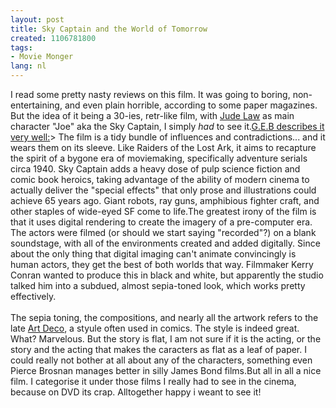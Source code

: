 ```yaml
---
layout: post
title: Sky Captain and the World of Tomorrow
created: 1106781800
tags:
- Movie Monger
lang: nl
---
```

I read some pretty nasty reviews on this film. It was going to boring, non-entertaining, and even plain horrible, according to some paper magazines. But the idea of it being a 30-ies, retr-like film, with [Jude Law](http://en.wikipedia.org/wiki/Jude_Law) as main character "Joe" aka the Sky Captain, I simply _had_ to see it.<!--break-->[G.E.B describes it very well:](http://godsexboyfriend.com/archives/sky-captain-and-yesterdays-world-of-tomorrow.html)> The film is a tidy bundle of influences and contradictions... and it wears them on its sleeve. Like Raiders of the Lost Ark, it aims to recapture the spirit of a bygone era of moviemaking, specifically adventure serials circa 1940. Sky Captain adds a heavy dose of pulp science fiction and comic book heroics, taking advantage of the ability of modern cinema to actually deliver the "special effects" that only prose and illustrations could achieve 65 years ago. Giant robots, ray guns, amphibious fighter craft, and other staples of wide-eyed SF come to life.The greatest irony of the film is that it uses digital rendering to create the imagery of a pre-computer era. The actors were filmed (or should we start saying "recorded"?) on a blank soundstage, with all of the environments created and added digitally. Since about the only thing that digital imaging can't animate convincingly is human actors, they get the best of both worlds that way. Filmmaker Kerry Conran wanted to produce this in black and white, but apparently the studio talked him into a subdued, almost sepia-toned look, which works pretty effectively.<br /><br />The sepia toning, the compositions, and nearly all the artwork refers to the late [Art Deco](http://www.pathe.nl/gfx_content/bioscoop/foto/large/tusch2.jpg), a styule often used in comics. The style is indeed great. What? Marvelous. But the story is flat, I am not sure if it is the acting, or the story and the acting that makes the caracters as flat as a leaf of paper. I could really not bother at all about any of the characters, something even Pierce Brosnan manages better in silly James Bond films.But all in all a nice film. I categorise it under those films I really had to see in the cinema, because on DVD its crap. Alltogether happy i weant to see it!
